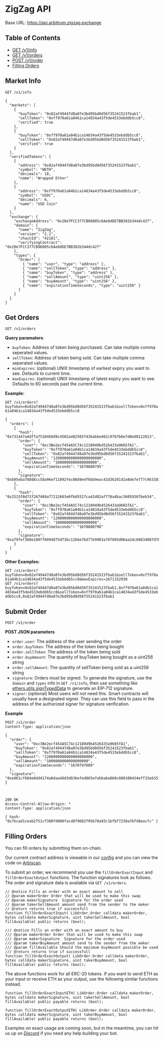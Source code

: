 # ZigZag API

Base URL: https://api.arbitrum.zigzag.exchange

## Table of Contents

* [GET /v1/info](#market-info)
* [GET /v1/orders](#get-orders)
* [POST /v1/order](#submit-order)
* [Filling Orders](#filling-orders)

## Market Info

`GET /v1/info`

```
{
  "markets": [
    {
      "buyToken": "0x82af49447d8a07e3bd95bd0d56f35241523fbab1",
      "sellToken": "0xff970a61a04b1ca14834a43f5de4533ebddb5cc8",
      "verified": true
    },
    {
      "buyToken": "0xff970a61a04b1ca14834a43f5de4533ebddb5cc8",
      "sellToken": "0x82af49447d8a07e3bd95bd0d56f35241523fbab1",
      "verified": true
    }
  ],
  "verifiedTokens": [
    {
      "address": "0x82af49447d8a07e3bd95bd0d56f35241523fbab1",
      "symbol": "WETH",
      "decimals": 18,
      "name": "Wrapped Ether"
    },
    {
      "address": "0xff970a61a04b1ca14834a43f5de4533ebddb5cc8",
      "symbol": "USDC",
      "decimals": 6,
      "name": "USD Coin"
    }
  ],
  "exchange": {
    "exchangeAddress": "0x20e7FCC377CB96805c6Ae8dDE7BB302b344dc42f",
    "domain": {
      "name": "ZigZag",
      "version": "2.1",
      "chainId": "42161",
      "verifyingContract": "0x20e7FCC377CB96805c6Ae8dDE7BB302b344dc42f"
    },
    "types": {
      "Order": [
        { "name": "user", "type": "address" },
        { "name": "sellToken", "type": "address" },
        { "name": "buyToken", "type": "address" },
        { "name": "sellAmount", "type": "uint256" },
        { "name": "buyAmount", "type": "uint256" },
        { "name": "expirationTimeSeconds", "type": "uint256" }
      ]
    }
  }
}
```

## Get Orders

`GET /v1/orders`

**Query paramaters**:

* `buyToken`: Address of token being purchased. Can take multiple comma seperated values.    
* `sellToken`: Address of token being sold. Can take multiple comma seperated values.   
* `minExpires`: (optional) UNIX timestamp of earliest expiry you want to see. Defaults to current time.    
* `maxExpires`: (optional) UNIX timestamp of latest expiry you want to see. Defaults to 60 seconds past the current time.    

**Example:**

`GET /v1/orders?buyToken=0x82af49447d8a07e3bd95bd0d56f35241523fbab1&sellToken=0xff970a61a04b1ca14834a43f5de4533ebddb5cc8`

```
{
  "orders": [
    {
      "hash": "0x731447a4dffa75104b9d9c4502a482565f43babbe462c9767b6e7d8ed0122813",
      "order": {
        "user": "0xc3Be2ecf454A5C74c1218949b4526433a9665fA1",
        "buyToken": "0xff970a61a04b1ca14834a43f5de4533ebddb5cc8",
        "sellToken": "0x82af49447d8a07e3bd95bd0d56f35241523fbab1",
        "buyAmount": "1200000000000000000000",
        "sellAmount": "1000000000000000000",
        "expirationTimeSeconds": "1670880795"
      },
      "signature": "0xb95eba788d8cc58a96ef11092fec08d9e4f6bb9eac42d36201d1e8de7ef77c963103d5e04ced61116a0bb302288000265e663dfce60b471727a7bcea8c0904e31c"
    },
    {
      "hash": "0x2515f0d72f267489a77212603e0fbd5527ca42d82af778a4bac36059307beb34",
      "order": {
        "user": "0xc3Be2ecf454A5C74c1218949b4526433a9665fA1",
        "buyToken": "0xff970a61a04b1ca14834a43f5de4533ebddb5cc8",
        "sellToken": "0x82af49447d8a07e3bd95bd0d56f35241523fbab1",
        "buyAmount": "1200000000000000000000",
        "sellAmount": "1000000000000000000",
        "expirationTimeSeconds": "1670880796"
      },
      "signature": "0xaf9fef368e180ff6094875d73bc12b6e76d77e9903a787093d06aa2dc68834807d76b17788ebca21ef127ab15e42de6476255c919e840fe5c842cb1aa946c2d51c"
    }
  ]
}
```

**Other Examples:**

`GET /v1/orders?buyToken=0x82af49447d8a07e3bd95bd0d56f35241523fbab1&sellToken=0xff970a61a04b1ca14834a43f5de4533ebddb5cc8&maxExpires=1671152930`    
`GET /v1/orders?buyToken=0x82af49447d8a07e3bd95bd0d56f35241523fbab1,0xff970a61a04b1ca14834a43f5de4533ebddb5cc8&sellToken=0xff970a61a04b1ca14834a43f5de4533ebddb5cc8,0x82af49447d8a07e3bd95bd0d56f35241523fbab1`    


## Submit Order

`POST /v1/order`

**POST JSON parameters**

* `order.user`: The address of the user sending the order     
* `order.buyToken`: The address of the token being bought     
* `order.sellToken`: The address of the token being sold     
* `order.buyAmount`: The quantity of buyToken being bought as a uint256 string    
* `order.sellAmount`: The quantity of sellToken being sold as a uint256 string    
* `signature`: Orders must be signed. To generate the signature, use the `domain` and `types` info in `GET /v1/info`, then use something like [ethers.utils.signTypedData](https://docs.ethers.org/v5/api/signer/#Signer-signTypedData) to generate an EIP-712 signature.     
* `signer`: (optional) Most users will not need this. Smart contracts will usually have a designated signer. They can use this field to pass in the address of the authorized signer for signature verification.   

**Example**

```
POST /v1/order
Content-Type: application/json

{
  "order": {
    "user": "0xc3Be2ecf454A5C74c1218949b4526433a9665fA1",
    "buyToken": "0x82af49447d8a07e3bd95bd0d56f35241523fbab1",
    "sellToken": "0xff970a61a04b1ca14834a43f5de4533ebddb5cc8",
    "buyAmount": "1200000000000000000000",
    "sellAmount": "1000000000000000000",
    "expirationTimeSeconds": "1670797689"
  },
  "signature": "0xe961cf684e0dd4174a0daa48d3d836efed865efebba6a060c080100434eff33e635193154ce4f8857a66068e37eb8c6b92ef65eb4e6c27260034caf58b06c9f61c"
}



200 OK
Access-Control-Allow-Origin: *
Content-Type: application/json

{ hash: "0x7bcad1ceab2751cf380fd000facd079682f95b70a93c1bfbf7230a76fd8eacfc" }
```

## Filling Orders

You can fill orders by submitting them on-chain. 

Our current contract address is viewable in our [config](EVMConfig.json) and you can view the code on [Arbiscan](https://arbiscan.io/address/0x094cAb67fBB074b7797AB0975c69A341b7A40641#code).

To submit an order, we recommend you use the `fillOrderExactInput` and `fillOrderExactOutput` functions. The function signatures look as follows. The order and signature data is available via `GET /v1/orders`.

```
// @notice Fills an order with an exact amount to sell
// @param makerOrder Order that will be used to make this swap
// @param makerSignature  Signature for the order used
// @param takerSellAmount amount send from the sender to the maker
// @return returns true if successfull
function fillOrderExactInput( LibOrder.Order calldata makerOrder, bytes calldata makerSignature, uint takerSellAmount, bool fillAvailable) public returns (bool);

/// @notice Fills an order with an exact amount to buy
/// @param makerOrder Order that will be used to make this swap
/// @param makerSignature  Signature for the order used
/// @param takerBuyAmount amount send to the sender from the maker
/// @param fillAvailable Should the maximum buyAmount possible be used
/// @return returns true if successfull
function fillOrderExactOutput( LibOrder.Order calldata makerOrder, bytes calldata makerSignature, uint takerBuyAmount, bool fillAvailable) public returns (bool);
```

The above functions work for all ERC-20 tokens. If you want to send ETH as your input or receive ETH as your output, use the following similar functions instead. 

```
function fillOrderExactInputETH( LibOrder.Order calldata makerOrder, bytes calldata makerSignature, uint takerSellAmount, bool fillAvailable) public payable returns (bool);

function fillOrderExactOutputETH( LibOrder.Order calldata makerOrder, bytes calldata makerSignature, uint takerBuyAmount, bool fillAvailable) public payable returns (bool);
```

Examples on exact usage are coming soon, but in the meantime, you can hit us up on [Discord](https://discord.gg/zigzag) if you need any help building your bot. 
